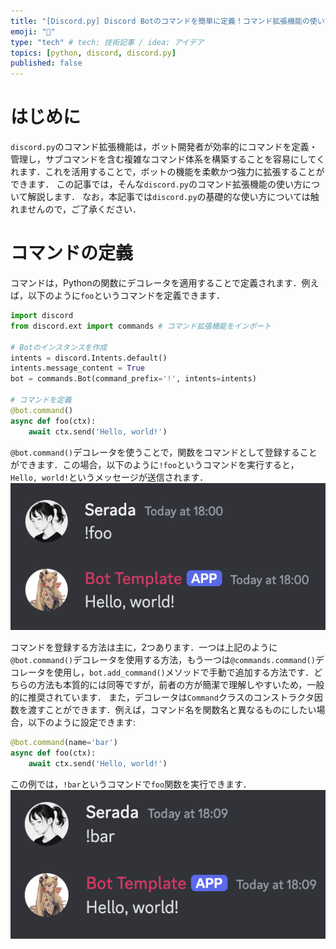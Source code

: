 ```yaml
---
title: "[Discord.py] Discord Botのコマンドを簡単に定義！コマンド拡張機能の使い方"
emoji: "🐍"
type: "tech" # tech: 技術記事 / idea: アイデア
topics: [python, discord, discord.py]
published: false
---
```


# はじめに
` discord.py `のコマンド拡張機能は，ボット開発者が効率的にコマンドを定義・管理し，サブコマンドを含む複雑なコマンド体系を構築することを容易にしてくれます．これを活用することで，ボットの機能を柔軟かつ強力に拡張することができます．
この記事では，そんな` discord.py `のコマンド拡張機能の使い方について解説します．
なお，本記事では` discord.py `の基礎的な使い方については触れませんので，ご了承ください．

# コマンドの定義
コマンドは，Pythonの関数にデコレータを適用することで定義されます．例えば，以下のように` foo `というコマンドを定義できます．

```python
import discord
from discord.ext import commands # コマンド拡張機能をインポート

# Botのインスタンスを作成
intents = discord.Intents.default()
intents.message_content = True
bot = commands.Bot(command_prefix='!', intents=intents)

# コマンドを定義
@bot.command()
async def foo(ctx):
    await ctx.send('Hello, world!')
```
` @bot.command() `デコレータを使うことで，関数をコマンドとして登録することができます．この場合，以下のように` !foo `というコマンドを実行すると，` Hello, world! `というメッセージが送信されます．
![fooコマンド](/images/20250126-discord-command-ext/foo.png)

コマンドを登録する方法は主に，2つあります．一つは上記のように` @bot.command() `デコレータを使用する方法，もう一つは` @commands.command() `デコレータを使用し，` bot.add_command() `メソッドで手動で追加する方法です．どちらの方法も本質的には同等ですが，前者の方が簡潔で理解しやすいため，一般的に推奨されています．
また，デコレータは` Command `クラスのコンストラクタ因数を渡すことができます．例えば，コマンド名を関数名と異なるものにしたい場合，以下のように設定できます:

```python
@bot.command(name='bar')
async def foo(ctx):
    await ctx.send('Hello, world!')
```
この例では，` !bar `というコマンドで` foo `関数を実行できます．
![barコマンド](/images/20250126-discord-command-ext/bar.png)
